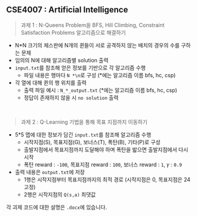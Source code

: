 ## CSE4007 : Artificial Intelligence
> 과제 1 : N-Queens Problem을 BFS, Hill Climbing, Constraint Satisfaction Problems 알고리즘으로 해결하기

* N*N 크기의 체스판에 N개의 퀸들이 서로 공격하지 않는 배치의 경우의 수를 구하는 문제
* 임의의 N에 대해 알고리즘별 solution 출력
* `input.txt`를 참조해 얻은 정보를 기반으로 각 알고리즘 수행
  - 파일 내용은 행마다 `N *\n`로 구성 (*에는 알고리즘 이름 bfs, hc, csp)
* 각 열에 대해 퀸의 행 위치를 출력
  - 출력 파일 예시 : `N_*_output.txt` (*에는 알고리즘 이름 bfs, hc, csp)
  - 정답이 존재하지 않을 시 `no solution` 출력
<br>

> 과제 2 : Q-Learning 기법을 통해 목표 지점까지 이동하기

* 5*5 맵에 대한 정보가 담긴 `input.txt`를 참조해 알고리즘 수행
  - 시작지점(S), 목표지점(G), 보너스(T), 폭탄(B), 기타(P)로 구성
  - 출발지점에서 목표지점까지 도달해야 하며 폭탄을 밟으면 출발지점에서 다시 시작
  - 폭탄 reward : `-100`, 목표지점 reward : `100`, 보너스 reward : `1`, 𝛾 : `0.9`
* 출력 내용은 `output.txt`에 저장
  - 1행은 시작지점부터 목표지점까지의 최적 경로 (시작지점은 0, 목표지점은 24 고정)
  - 2행은 시작지점의 `Q(s,a)` 최댓값

각 괴제 코드에 대한 설명은 `.docx`에 있습니다.

